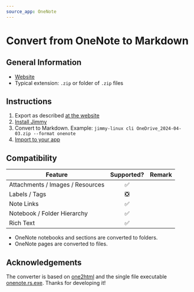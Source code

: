 ```yaml
---
source_app: OneNote
---
```


# Convert from OneNote to Markdown

## General Information

- [Website](https://www.onenote.com/)
- Typical extension: `.zip` or folder of `.zip` files

## Instructions

1. Export as described [at the website](https://support.microsoft.com/en-us/office/export-and-import-onenote-notebooks-a4b60da5-8f33-464e-b1ba-b95ce540f309)
2. [Install Jimmy](../index.md#installation)
3. Convert to Markdown. Example: `jimmy-linux cli OneDrive_2024-04-03.zip --format onenote`
4. [Import to your app](../import_instructions.md)

## Compatibility

| Feature | Supported? | Remark |
| --- | :---: | --- |
| Attachments / Images / Resources | ✅ | |
| Labels / Tags | ❎ | |
| Note Links | ✅ | |
| Notebook / Folder Hierarchy | ✅ | |
| Rich Text | ✅ | |

- OneNote notebooks and sections are converted to folders.
- OneNote pages are converted to files.

## Acknowledgements

The converter is based on [one2html](https://github.com/msiemens/one2html) and the single file executable [onenote.rs.exe](https://github.com/marph91/onenote.rs.exe). Thanks for developing it!
